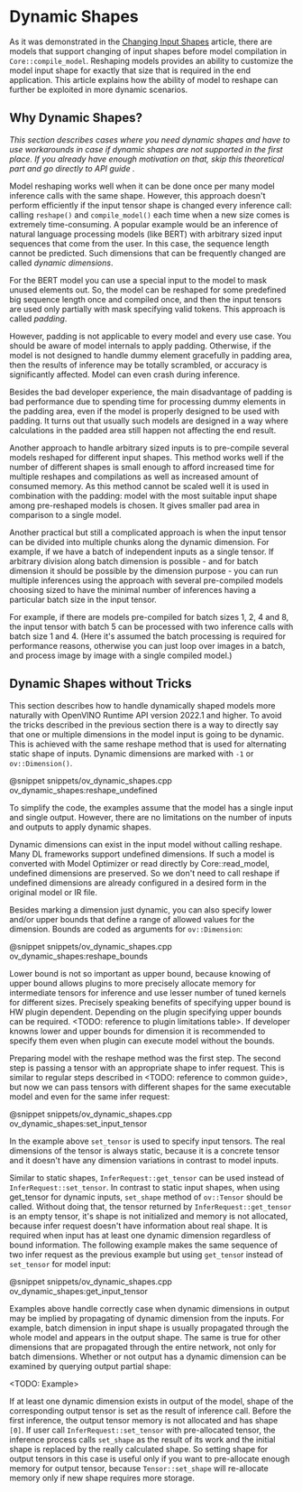 # Dynamic Shapes

As it was demonstrated in the [Changing Input Shapes](ShapeInference.md) article, there are models that support changing of input shapes before model compilation in `Core::compile_model`.
Reshaping models provides an ability to customize the model input shape for exactly that size that is required in the end application.
This article explains how the ability of model to reshape can further be exploited in more dynamic scenarios.

## Why Dynamic Shapes?

*This section describes cases where you need dynamic shapes and have to use workarounds in case if dynamic shapes are not supported in the first place.
If you already have enough motivation on that, skip this theoretical part and go directly to API guide <LINK>.*

Model reshaping works well when it can be done once per many model inference calls with the same shape.
However, this approach doesn't perform efficiently if the input tensor shape is changed every inference call: calling `reshape()` and `compile_model()` each time when a new size comes is extremely time-consuming.
A popular example would be an inference of natural language processing models (like BERT) with arbitrary sized input sequences that come from the user.
In this case, the sequence length cannot be predicted.
Such dimensions that can be frequently changed are called *dynamic dimensions*.

For the BERT model you can use a special input to the model to mask unused elements out.
So, the model can be reshaped for some predefined big sequence length once and compiled once, and then the input tensors are used only partially with mask specifying valid tokens.
This approach is called *padding*.

However, padding is not applicable to every model and every use case.
You should be aware of model internals to apply padding. Otherwise, if the model is not designed to handle dummy element gracefully in padding area,
then the results of inference may be totally scrambled,
or accuracy is significantly affected.
Model can even crash during inference.

Besides the bad developer experience,
the main disadvantage of padding is bad performance due to spending time for processing dummy elements in the padding area,
even if the model is properly designed to be used with padding.
It turns out that usually such models are designed in a way where calculations in the padded area still happen not affecting the end result.

Another approach to handle arbitrary sized inputs is to pre-compile several models reshaped for different input shapes.
This method works well if the number of different shapes is small enough to afford increased time for multiple reshapes and compilations
as well as increased amount of consumed memory.
As this method cannot be scaled well it is used in combination with the padding:
model with the most suitable input shape among pre-reshaped models is chosen.
It gives smaller pad area in comparison to a single model.

Another practical but still a complicated approach is when the input tensor can be divided into multiple chunks along the dynamic dimension.
For example, if we have a batch of independent inputs as a single tensor.
If arbitrary division along batch dimension is possible - and for batch dimension it should be possible by the dimension purpose -
you can run multiple inferences using the approach with several pre-compiled models choosing sized to have the minimal number of inferences
having a particular batch size in the input tensor.

For example, if there are models pre-compiled for batch sizes 1, 2, 4 and 8,
the input tensor with batch 5 can be processed with two inference calls with batch size 1 and 4.
(Here it's assumed the batch processing is required for performance reasons, otherwise you can just loop over images in a batch,
and process image by image with a single compiled model.)

## Dynamic Shapes without Tricks

This section describes how to handle dynamically shaped models more naturally with OpenVINO Runtime API version 2022.1 and higher.
To avoid the tricks described in the previous section there is a way to directly say that one or multiple dimensions in the model input is going to be dynamic.
This is achieved with the same reshape method that is used for alternating static shape of inputs.
Dynamic dimensions are marked with `-1` or `ov::Dimension()`.

@snippet snippets/ov_dynamic_shapes.cpp ov_dynamic_shapes:reshape_undefined

To simplify the code, the examples assume that the model has a single input and single output. However, there are no limitations on the number of inputs and outputs to apply dynamic shapes.

Dynamic dimensions can exist in the input model without calling reshape.
Many DL frameworks support undefined dimensions.
If such a model is converted with Model Optimizer or read directly by Core::read_model, undefined dimensions are preserved.
So we don't need to call reshape if undefined dimensions are already configured in a desired form in the original model or IR file.

Besides marking a dimension just dynamic, you can also specify lower and/or upper bounds that define a range of allowed values for the dimension.
Bounds are coded as arguments for `ov::Dimension`:

@snippet snippets/ov_dynamic_shapes.cpp ov_dynamic_shapes:reshape_bounds

Lower bound is not so important as upper bound, because knowing of upper bound allows plugins to more precisely allocate memory for intermediate tensors for inference and use lesser number of tuned kernels for different sizes.
Precisely speaking benefits of specifying upper bound is HW plugin dependent.
Depending on the plugin specifying upper bounds can be required.
<TODO: reference to plugin limitations table>.
If developer knowns lower and upper bounds for dimension it is recommended to specify them even when plugin can execute model without the bounds.

Preparing model with the reshape method was the first step.
The second step is passing a tensor with an appropriate shape to infer request.
This is similar to regular steps described in <TODO: reference to common guide>, but now we can pass tensors with different shapes for the same executable model and even for the same infer request:

@snippet snippets/ov_dynamic_shapes.cpp ov_dynamic_shapes:set_input_tensor

In the example above `set_tensor` is used to specify input tensors.
The real dimensions of the tensor is always static, because it is a concrete tensor and it doesn't have any dimension variations in contrast to model inputs.

Similar to static shapes, `InferRequest::get_tensor` can be used instead of `InferRequest::set_tensor`.
In contrast to static input shapes, when using get_tensor for dynamic inputs, `set_shape` method of `ov::Tensor` should be called.
Without doing that, the tensor returned by `InferRequest::get_tensor` is an empty tensor, it's shape is not initialized and memory is not allocated, because infer request doesn't have information about real shape.
It is required when input has at least one dynamic dimension regardless of bound information.
The following example makes the same sequence of two infer request as the previous example but using `get_tenso`r instead of `set_tensor` for model input:

@snippet snippets/ov_dynamic_shapes.cpp ov_dynamic_shapes:get_input_tensor

Examples above handle correctly case when dynamic dimensions in output may be implied by propagating of dynamic dimension from the inputs.
For example, batch dimension in input shape is usually propagated through the whole model and appears in the output shape.
The same is true for other dimensions that are propagated through the entire network, not only for batch dimensions.
Whether or not output has a dynamic dimension can be examined by querying output partial shape:

<TODO: Example>

If at least one dynamic dimension exists in output of the model, shape of the corresponding output tensor is set as the result of inference call.
Before the first inference, the output tensor memory is not allocated and has shape `[0]`.
If user call `InferRequest::set_tensor` with pre-allocated tensor, the inference process calls `set_shape` as the result of its work and the initial shape is replaced by the really calculated shape.
So setting shape for output tensors in this case is useful only if you want to pre-allocate enough memory for output tensor, because `Tensor::set_shape` will re-allocate memory only if new shape requires more storage.
